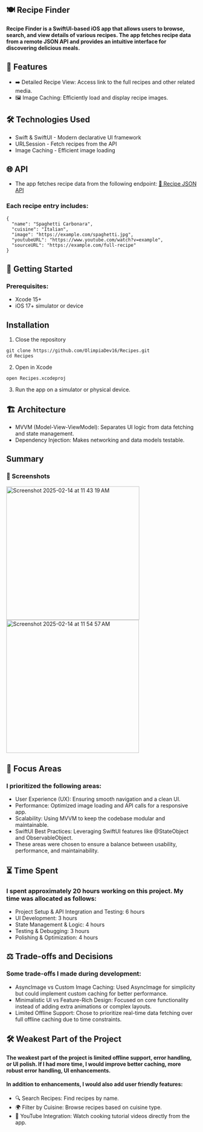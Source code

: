 ## 🍽️ Recipe Finder
#### Recipe Finder is a SwiftUI-based iOS app that allows users to browse, search, and view details of various recipes. The app fetches recipe data from a remote JSON API and provides an intuitive interface for discovering delicious meals.

## 📱 Features
- ➡️ Detailed Recipe View: Access link to the full recipes and other related media.
- 🖼️ Image Caching: Efficiently load and display recipe images.

## 🛠️ Technologies Used
- Swift & SwiftUI - Modern declarative UI framework
- URLSession - Fetch recipes from the API
- Image Caching - Efficient image loading

## 🌐 API
- The app fetches recipe data from the following endpoint:
[🔗 Recipe JSON API](https://d3jbb8n5wk0qxi.cloudfront.net/recipes.json)

### Each recipe entry includes:
```
{
  "name": "Spaghetti Carbonara",
  "cuisine": "Italian",
  "image": "https://example.com/spaghetti.jpg",
  "youtubeURL": "https://www.youtube.com/watch?v=example",
  "sourceURL": "https://example.com/full-recipe"
}
```

## 🚀 Getting Started
### Prerequisites:
- Xcode 15+
- iOS 17+ simulator or device

## Installation
1. Close the repository 
```
git clone https://github.com/OlimpiaDev16/Recipes.git
cd Recipes
```
2. Open in Xcode
``` 
open Recipes.xcodeproj
```
3. Run the app on a simulator or physical device.

## 🏗️ Architecture 
- MVVM (Model-View-ViewModel): Separates UI logic from data fetching and state management.
- Dependency Injection: Makes networking and data models testable.

## Summary
### 📸 Screenshots 
<img width="352" alt="Screenshot 2025-02-14 at 11 43 19 AM" src="https://github.com/user-attachments/assets/34f91744-8aba-49b7-b5d5-50c23209e8ea" />
<img width="351" alt="Screenshot 2025-02-14 at 11 54 57 AM" src="https://github.com/user-attachments/assets/b6732dae-3466-4d5d-bfa4-e7e226b3268f" />

## 🎯 Focus Areas
### I prioritized the following areas:
- User Experience (UX): Ensuring smooth navigation and a clean UI.
- Performance: Optimized image loading and API calls for a responsive app.
- Scalability: Using MVVM to keep the codebase modular and maintainable.
- SwiftUI Best Practices: Leveraging SwiftUI features like @StateObject and ObservableObject.
- These areas were chosen to ensure a balance between usability, performance, and maintainability.

## ⏳ Time Spent
### I spent approximately 20 hours working on this project. My time was allocated as follows:

- Project Setup & API Integration and Testing: 6 hours
- UI Development: 3 hours 
- State Management & Logic: 4 hours
- Testing & Debugging: 3 hours
- Polishing & Optimization: 4 hours

## ⚖️ Trade-offs and Decisions
### Some trade-offs I made during development:

- AsyncImage vs Custom Image Caching: Used AsyncImage for simplicity but could implement custom caching for better performance.
- Minimalistic UI vs Feature-Rich Design: Focused on core functionality instead of adding extra animations or complex layouts.
- Limited Offline Support: Chose to prioritize real-time data fetching over full offline caching due to time constraints.

## 🛠️ Weakest Part of the Project
#### The weakest part of the project is limited offline support, error handling, or UI polish. If I had more time, I would improve better caching, more robust error handling, UI enhancements.
#### In addition to enhancements, I would also add user friendly features: 
- 🔍 Search Recipes: Find recipes by name.
- 🌍 Filter by Cuisine: Browse recipes based on cuisine type.
- 🎥 YouTube Integration: Watch cooking tutorial videos directly from the app.





